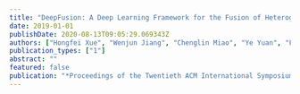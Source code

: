 ```yaml
---
title: "DeepFusion: A Deep Learning Framework for the Fusion of Heterogeneous Sensory Data"
date: 2019-01-01
publishDate: 2020-08-13T09:05:29.069343Z
authors: ["Hongfei Xue", "Wenjun Jiang", "Chenglin Miao", "Ye Yuan", "Fenglong Ma", "Xin Ma", "Yijiang Wang", "Shuochao Yao", "Wenyao Xu", "Aidong Zhang", " others"]
publication_types: ["1"]
abstract: ""
featured: false
publication: "*Proceedings of the Twentieth ACM International Symposium on Mobile Ad Hoc Networking and Computing*"
---
```


